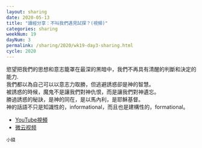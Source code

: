 ```yaml
---
layout: sharing
date: 2020-05-13
title: "讀經分享：不叫我們遇見試探？(視頻)"
categories: sharing
weekNum: 19
dayNum: 3
permalink: /sharing/2020/wk19-day3-sharing.html
cycle: 2020
---
```


慾望把我們的思想和意志籠罩在最深的黑暗中，我們不再具有清醒的判斷和決定的能力.  
我們都以為自己可以以意志力取勝，但逃避誘惑卻是神的智慧。   
被誘惑的時候，魔鬼不是讓我們對神仇恨，而是讓我們對神遺忘。  
勝過誘惑的秘訣，是神的同在，是以馬內利，是耶穌基督。  
神的話語不只是知識性的，informational，而且也是建構性的，formational。  

+ [YouTube視頻](https://youtu.be/2qwJeU2bBxU) 
+ [微云视频](https://share.weiyun.com/TAphhlhJ)

`小錢`

